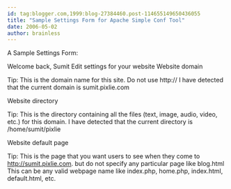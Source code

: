 ```yaml
---
id: tag:blogger.com,1999:blog-27384460.post-114655149650436055
title: "Sample Settings Form for Apache Simple Conf Tool"
date: 2006-05-02
author: brainless
---
```


A Sample Settings Form:

Welcome back, Sumit
Edit settings for your website
Website domain

Tip:
This is the domain name for this site. Do not use http://
I have detected that the current domain is sumit.pixlie.com

Website directory

Tip:
This is the directory containing all the files (text, image, audio, video, etc.) for this domain.
I have detected that the current directory is /home/sumit/pixlie

Website default page

Tip:
This is the page that you want users to see when they come to http://sumit.pixlie.com. but do not specify any particular page like blog.html
This can be any valid webpage name like index.php, home.php, index.html, default.html, etc.